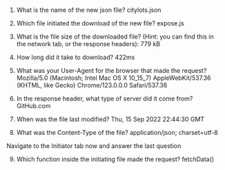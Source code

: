 1. What is the name of the new json file? citylots.json
   

2. Which file initiated the download of the new file? expose.js

3. What is the file size of the downloaded file? (Hint: you can find this in the network tab, or the response headers): 779 kB

4. How long did it take to download? 422ms						


5. What was your User-Agent for the browser that made the request? Mozilla/5.0 (Macintosh; Intel Mac OS X 10_15_7) AppleWebKit/537.36 (KHTML, like Gecko) Chrome/123.0.0.0 Safari/537.36
   

6. In the response header, what type of server did it come from? GitHub.com


7. When was the file last modified? Thu, 15 Sep 2022 22:44:30 GMT

8. What was the Content-Type of the file? 
application/json; charset=utf-8



Navigate to the Initiator tab now and answer the last question

9. Which function inside the initiating file made the request? fetchData()